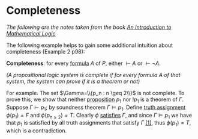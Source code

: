 # Completeness

_The following are the notes taken from the book [An Introduction to Mathematical Logic](https://www.amazon.com/Introduction-Mathematical-Logic-Dover-Mathematics/dp/0486497852)_

The following example helps to gain some additional intuition about completeness (Example 2 p98):


**Completeness**: for every [formula](https://github.com/marti-1/notebooks/blob/master/math/on-formulas.md) $A$ of $P$, either $\vdash A$ or $\vdash \neg A$. 

_(A propositional logic system is complete if for every formula A of that system, the system can prove if it is a theorem or not)_

For example. The set $\Gamma=\\{p_n : n \geq 2\\}$ is not complete. To prove this, we show that neither [proposition](https://github.com/marti-1/notebooks/blob/master/math/on-propositional-variables.md) $p_1$ nor $!p_1$ is a theorem of $\Gamma$. Suppose $\Gamma \vdash p_1$; by soundness theorem $\Gamma \vDash p_1$. Define [truth assignment](https://github.com/marti-1/notebooks/blob/master/math/on-truth-assignment.md) $\phi(p_1) = F$ and $\phi(p_{n \geq 2}) = T$. Clearly $\phi$ [satisfies](https://github.com/marti-1/notebooks/blob/master/math/on-satisfiable.md) $\Gamma$, and since $\Gamma \vDash p_1$ we have that $p_1$ is satisfied by all truth assignments that satisfy $\Gamma$ [[1]](https://github.com/marti-1/notebooks/blob/master/math/on-tautological-consequence.md), thus $\phi(p_1)=T$, which is a contradiction.


